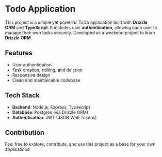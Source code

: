 # Todo Application

This project is a simple yet powerful ToDo application built with **Drizzle ORM** and **TypeScript**. It includes user **authentication**, allowing each user to manage their own tasks securely. Developed as a weekend project to learn **Drizzle ORM**.

## Features

- User authentication
- Task creation, editing, and deletion
- Responsive design
- Clean and maintainable codebase

## Tech Stack

- **Backend**: Node.js, Express, Typescript
- **Database**: Postgres (via Drizzle ORM)
- **Authentication**: JWT (JSON Web Tokens)

## Contribution

Feel free to explore, contribute, and use this project as a base for your own applications!
